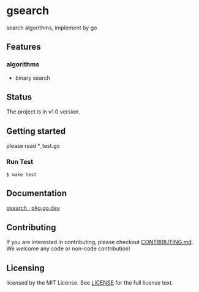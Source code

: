 # gsearch

search algorithms, implement by go

## Features

### algorithms

* binary search

## Status

The project is in v1.0 version.

## Getting started

please read *_test.go

### Run Test

```
$ make test
```

## Documentation

[gsearch · pkg.go.dev](https://pkg.go.dev/github.com/cloudfstrife/gsearch)

## Contributing

If you are interested in contributing, please checkout [CONTRIBUTING.md](./CONTRIBUTING.md).
We welcome any code or non-code contribution!

## Licensing

licensed by the MIT License. See [LICENSE](./LICENSE) for the full license text.
